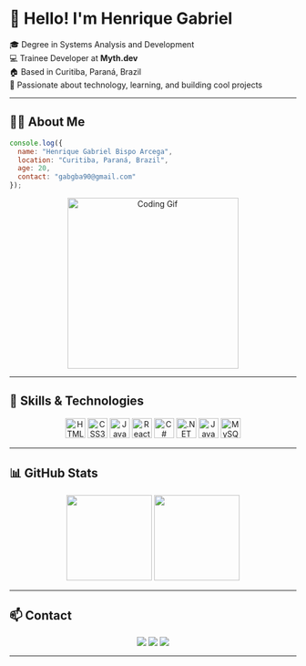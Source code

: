 # 👋 Hello! I'm Henrique Gabriel

🎓 Degree in Systems Analysis and Development  
💻 Trainee Developer at **Myth.dev**  
🏠 Based in Curitiba, Paraná, Brazil  
🚀 Passionate about technology, learning, and building cool projects

---

## 🧑‍💻 About Me

```javascript
console.log({
  name: "Henrique Gabriel Bispo Arcega",
  location: "Curitiba, Paraná, Brazil",
  age: 20,
  contact: "gabgba90@gmail.com"
});
```

<p align="center">
  <img src="https://media.giphy.com/media/qgQUggAC3Pfv687qPC/giphy.gif" width="300" alt="Coding Gif"/>
</p>

---

## 🚀 Skills & Technologies

<div align="center">
  <img alt="HTML5" src="https://img.shields.io/badge/HTML5-E34F26?style=for-the-badge&logo=html5&logoColor=white" height="35" />
  <img alt="CSS3" src="https://img.shields.io/badge/CSS3-1572B6?style=for-the-badge&logo=css3&logoColor=white" height="35" />
  <img alt="JavaScript" src="https://img.shields.io/badge/JavaScript-F7DF1E?style=for-the-badge&logo=javascript&logoColor=black" height="35" />
  <img alt="React" src="https://img.shields.io/badge/React-20232A?style=for-the-badge&logo=react&logoColor=61DAFB" height="35" />
  <img alt="C#" src="https://img.shields.io/badge/C%23-239120?style=for-the-badge&logo=c-sharp&logoColor=white" height="35" />
  <img alt=".NET" src="https://img.shields.io/badge/.NET-512BD4?style=for-the-badge&logo=.net&logoColor=white" height="35" />
  <img alt="Java" src="https://img.shields.io/badge/Java-007396?style=for-the-badge&logo=java&logoColor=white" height="35" />
  <img alt="MySQL" src="https://img.shields.io/badge/MySQL-4479A1?style=for-the-badge&logo=mysql&logoColor=white" height="35" />
</div>

---

## 📊 GitHub Stats

<p align="center">
  <img src="https://github-readme-stats.vercel.app/api?username=HenriqueGBA&theme=tokyonight&show_icons=true&hide_border=true" height="150"/>
  <img src="https://streak-stats.demolab.com?user=HenriqueGBA&theme=tokyonight&hide_border=true" height="150"/>
</p>

---

## 📫 Contact

<p align="center">
  <a href="mailto:gabgba90@gmail.com"><img src="https://img.shields.io/badge/-Email-D14836?style=for-the-badge&logo=gmail&logoColor=white"></a>
  <a href="https://www.linkedin.com/in/henrique-arcega-690244227/"><img src="https://img.shields.io/badge/-LinkedIn-0077B5?style=for-the-badge&logo=linkedin&logoColor=white"></a>
  <a href="https://www.instagram.com/henrique_arcega"><img src="https://img.shields.io/badge/-Instagram-E4405F?style=for-the-badge&logo=instagram&logoColor=white"></a>
</p>

---
